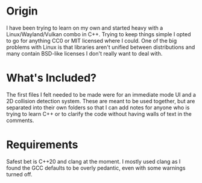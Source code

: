 # Origin
  I have been trying to learn on my own and started heavy with a Linux/Wayland/Vulkan combo in C++.  Trying to keep things simple I opted to go for anything CC0 or MIT licensed where I could.  One of the big problems with Linux is that libraries aren't unified between distributions and many contain BSD-like licenses I don't really want to deal with. 

# What's Included?
  The first files I felt needed to be made were for an immediate mode UI and a 2D collision detection system.  These are meant to be used together, but are separated into their own folders so that I can add notes for anyone who is trying to learn C++ or to clarify the code without having walls of text in the comments.

# Requirements
  Safest bet is C++20 and clang at the moment.  I mostly used clang as I found the GCC defaults to be overly pedantic, even with some warnings turned off.
